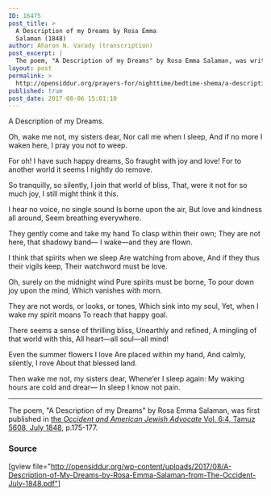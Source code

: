 ```yaml
---
ID: 16475
post_title: >
  A Description of my Dreams by Rosa Emma
  Salaman (1848)
author: Aharon N. Varady (transcription)
post_excerpt: |
  The poem, "A Description of my Dreams" by Rosa Emma Salaman, was written in September 1849 and first published in <a href="http://web.nli.org.il/sites/JPress/English/Pages/The-Occident-and-American-Jewish-Advocate.aspx">the <em>Occident and American Jewish Advocate</em> Vol. 6:4, Tamuz 5608, July 1848</a>, p.175-177.
layout: post
permalink: >
  http://opensiddur.org/prayers-for/nighttime/bedtime-shema/a-description-of-my-dreams-by-rosa-emma-salaman-1848/
published: true
post_date: 2017-08-06 15:01:10
---
```

<div class="english">
A Description of my Dreams.

 
Oh, wake me not, my sisters dear, 
   Nor call me when I sleep, 
And if no more I waken here, 
   I pray you not to weep.

For oh! I have such happy dreams, 
   So fraught with joy and love! 
For to another world it seems
   I nightly do remove.

So tranquilly, so silently,
   I join that world of bliss,
That, were it not for so much joy,
   I still might think it this.

I hear no voice, no single sound
   Is borne upon the air,
But love and kindness all around,
   Seem breathing everywhere.

They gently come and take my hand
   To clasp within their own;
They are not here, that shadowy band—
   I wake—and they are flown.

I think that spirits when we sleep
   Are watching from above,
And if they thus their vigils keep,
   Their watchword must be love.

Oh, surely on the midnight wind
   Pure spirits must be borne,
To pour down joy upon the mind,
   Which vanishes with morn.

They are not words, or looks, or tones,
   Which sink into my soul,
Yet, when I wake my spirit moans
   To reach that happy goal.

There seems a sense of thrilling bliss,
   Unearthly and refined,
A mingling of that world with this,
   All heart—all soul—all mind!

Even the summer flowers I love
   Are placed within my hand,
And calmly, silently, I rove
   About that blessed land.

Then wake me not, my sisters dear,
   Whene’er I sleep again:
My waking hours are cold and drear—
   In sleep I know not pain.
</div>

<hr />

The poem, "A Description of my Dreams" by Rosa Emma Salaman, was first published in <a href="http://web.nli.org.il/sites/JPress/English/Pages/The-Occident-and-American-Jewish-Advocate.aspx">the <em>Occident and American Jewish Advocate</em> Vol. 6:4, Tamuz 5608, July 1848</a>, p.175-177.

<h3>Source</h3>

[gview file="http://opensiddur.org/wp-content/uploads/2017/08/A-Description-of-My-Dreams-by-Rosa-Emma-Salaman-from-The-Occident-July-1848.pdf"]